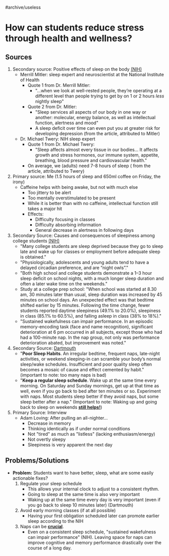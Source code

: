 #archive/useless
# How can students reduce stress through health and wellness?
## Sources
1. Secondary source: Positive effects of sleep on the body [(NIH)](https://newsinhealth.nih.gov/2013/04/benefits-slumber)
	- Merrill Mitler: sleep expert and neuroscientist at the National Institute of Health
		- Quote 1 from Dr. Merrill Mitler:
			- "...when we look at well-rested people, they’re operating at a different level than people trying to get by on 1 or 2 hours *less* nightly sleep"
		- Quote 2 from Dr. Mitler:
			- "Sleep services all aspects of our body in one way or another: molecular, energy balance, as well as intellectual function, alertness and mood"
			- A sleep deficit over time can even put you at greater risk for developing depression (from the article, attributed to Mitler)
	- Dr. Michael Twery: NIH sleep expert
		- Quote 1 from Dr. Michael Twery:
			- "Sleep affects almost every tissue in our bodies... It affects growth and stress hormones, our immune system, appetite, breathing, blood pressure and cardiovascular health."
		- On average, we (adults) need 7-8 hours of sleep ( from the article, attributed to Twery)
2. Primary source: Me (1.5 hours of sleep and 650ml coffee on Friday, the irony)
	- Caffeine helps with being awake, but not with much else
		- Too jittery to be alert
		- Too mentally overstimulated to be present
		- While it is better than with no caffeine, intellectual function still takes a major hit
		- Effects:
			- Difficulty focusing in classes
			- Difficulty absorbing information
			- General decrease in alertness in following days 
3. Secondary Source: Causes and consequences of sleepiness among college students [(NIH)](https://www.ncbi.nlm.nih.gov/pmc/articles/PMC4075951/)
	- "Many college students are sleep deprived because they go to sleep late and wake up for classes or employment before adequate sleep is obtained."
	- "Physiologically, adolescents and young adults tend to have a delayed circadian preference, and are “night owls”."
	- "Both high school and college students demonstrate a 1–3 hour sleep deficit on school nights, with a much longer sleep duration and often a later wake time on the weekends."
	- Study at a college prep school: "When school was started at 8.30 am, 30 minutes later than usual, sleep duration was increased by 45 minutes on school days. An unexpected effect was that bedtime shifted earlier by 15 minutes. Following the time change, fewer students reported daytime sleepiness (49.1% to 20.0%), sleepiness in class (85.1% to 60.5%), and falling asleep in class (38% to 18%)."
	- "Sustained wakefulness can impair performance. In an episodic memory-encoding task (face and name recognition), significant deterioration at 6 pm occurred in all subjects, except those who had had a 100-minute nap. In the nap group, not only was performance deterioration abated, but improvement was noted."
4. Secondary Source: [Dartmouth](https://students.dartmouth.edu/academic-skills/learning-resources/improving-sleep) 
	- "**Poor Sleep Habits**. An irregular bedtime, frequent naps, late-night activities, or weekend sleeping-in can scramble your body’s normal sleep/wake schedules. Insufficient and poor quality sleep often becomes a mosaic of cause and effect cemented by habit." (important to note: too many naps is bad)
	- "**Keep a regular sleep schedule**. Wake up at the same time every morning. On Saturday and Sunday mornings, get up at that time as well, even if you go back to bed after ten minutes or so. Experiment with naps. Most students sleep better if they avoid naps, but some sleep better after a nap." (Important to note: Waking up and going back to sleep on weekends <u><b>still helps!</b></u>)
5. Primary Source: Interview
	- Adam Loving: After pulling an all-nighter...
		- Decrease in memory
		- Thinking identically as if under normal conditions
		- Not "tired" as much as "listless" (lacking enthusiasm/energy)
		- Not overtly sleepy
		- Sleepiness is very apparent the next day
## Problems/Solutions
- <b>Problem:</b> Students want to have better, sleep, what are some easily actionable fixes?
	1. Regulate your sleep schedule
		- This allows your internal clock to adjust to a consistent rhythm.
		- Going to sleep at the same time is also very important
		- Waking up at the same time every day is very important (even if you go back to sleep 10 minutes later) (Dartmouth)
	2. Avoid early morning classes (if at all possible)
		- Having your first obligation scheduled later can promote earlier sleep according to the NIH
	3. Naps can be <b><u>crucial</u></b>.
		- Even on a consistent sleep schedule, "sustained wakefulness can impair performance" (NIH). Leaving space for naps can improve cognitive and memory performance drastically over the course of a long day.